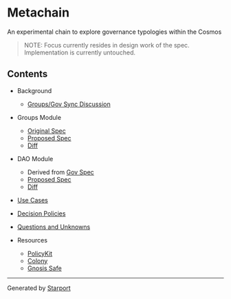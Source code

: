 # Metachain

An experimental chain to explore governance typologies within the Cosmos

> NOTE: Focus currently resides in design work of the spec. Implementation is currently
> untouched. 

## Contents

- Background
  - [Groups/Gov Sync Discussion](https://github.com/cosmos/cosmos-sdk/discussions/9066)

- Groups Module
  - [Original Spec](https://github.com/regen-network/regen-ledger/tree/v1.0.0/x/group/spec)
  - [Proposed Spec](./x/group/spec/README.md)
  - [Diff](./x/group/spec/00_diff.md)

- DAO Module
  - Derived from
    [Gov Spec](https://github.com/cosmos/cosmos-sdk/tree/v0.42.4/x/gov/spec)
  - [Proposed Spec](./x/dao/spec/README.md)
  - [Diff](./x/dao/spec/00_diff.md)

- [Use Cases](./use_cases/README.md)

- [Decision Policies](./decision_policies/README.md)

- [Questions and Unknowns](./questions.md)

- Resources
  - [PolicyKit](https://policykit.readthedocs.io/en/latest/index.html)
  - [Colony](https://colony.io/)
  - [Gnosis Safe](https://gnosis-safe.io/)

---

Generated by [Starport](https://github.com/tendermint/starport)